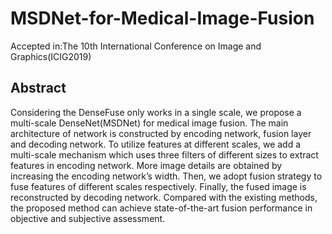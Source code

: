 # MSDNet-for-Medical-Image-Fusion
Accepted in:The 10th International Conference on Image and Graphics(ICIG2019)

## Abstract
Considering the DenseFuse only works in a single scale, we propose a multi-scale DenseNet(MSDNet) for medical image fusion. The
main architecture of network is constructed by encoding network, fusion layer and decoding network. To utilize features at different scales, we add a multi-scale mechanism which uses three filters of different sizes to extract features in encoding network. More image details are obtained by increasing the encoding network’s width. Then, we adopt fusion strategy to fuse features of different scales respectively. Finally, the fused image is reconstructed by decoding network. Compared with the existing methods, the proposed method can achieve state-of-the-art fusion performance in objective and subjective assessment.
